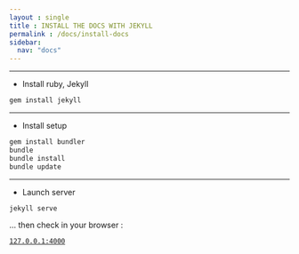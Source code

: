 ```yaml
---
layout : single 
title : INSTALL THE DOCS WITH JEKYLL
permalink : /docs/install-docs
sidebar:
  nav: "docs"
---
```



--------

- Install ruby, Jekyll

``` bash
gem install jekyll
```

---
- Install setup 

``` bash
gem install bundler
bundle
bundle install
bundle update
```

---
- Launch server 

``` bash
jekyll serve
```

... then check in your browser : 

[`127.0.0.1:4000`](127.0.0.1:4000)

